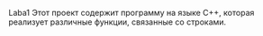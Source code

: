 Laba1
Этот проект содержит программу на языке C++, которая реализует различные функции, связанные со строками.
